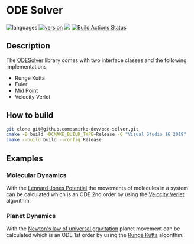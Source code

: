 # ODE Solver

![languages](https://img.shields.io/badge/languages-C++%20-blue)
[![version](https://img.shields.io/badge/version-%200.1-blue)](https://github.com/smirko-dev/ode-solver/blob/main/CHANGELOG.md)
[![](https://img.shields.io/badge/license-MIT-blue)](https://github.com/smirko-dev/ode-solver/blob/main/LICENSE)
[![Build Actions Status](https://github.com/smirko-dev/ode-solver/workflows/Build/badge.svg)](https://github.com/smirko-dev/ode-solver/actions)

## Description

The [ODESolver](ode) library comes with two interface classes and the following implementations
- Runge Kutta
- Euler
- Mid Point
- Velocity Verlet

## How to build

```sh
git clone git@github.com:smirko-dev/ode-solver.git
cmake -B build -DCMAKE_BUILD_TYPE=Release -G "Visual Studio 16 2019"
cmake --build build --config Release
```

## Examples

### Molecular Dynamics

With the [Lennard Jones Potential](https://en.wikipedia.org/wiki/Lennard-Jones_potential) the movements of molecules in a system can be calculated which is an ODE 2nd order by using the [Velocity Verlet](https://en.wikipedia.org/wiki/Verlet_integration) algorithm.

### Planet Dynamics

With the [Newton's law of universal gravitation](https://en.wikipedia.org/wiki/Newton%27s_law_of_universal_gravitation) planet movement can be calculated which is an ODE 1st order by using the [Runge Kutta](https://en.wikipedia.org/wiki/Runge%E2%80%93Kutta_methods) algorithm. 
